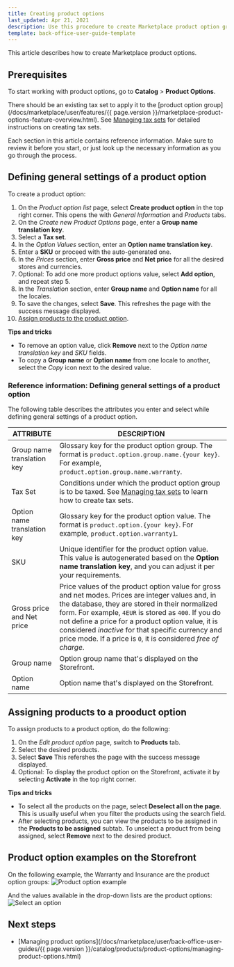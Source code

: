 ```yaml
---
title: Creating product options
last_updated: Apr 21, 2021
description: Use this procedure to create Marketplace product option groups and values in the Back Office.
template: back-office-user-guide-template
---
```

This article describes how to create Marketplace product options.

## Prerequisites

To start working with product options, go to **Catalog** > **Product Options**.

There should be an existing tax set to apply it to the [product option group](/docs/marketplace/user/features/{{ page.version }}/marketplace-product-options-feature-overview.html). See [Managing tax sets](https://documentation.spryker.com/docs/managing-tax-sets) for detailed instructions on creating tax sets.

Each section in this article contains reference information. Make sure to review it before you start, or just look up the necessary information as you go through the process.

## Defining general settings of a product option

To create a product option:

1. On the *Product option list* page, select **Create product option** in the top right corner.
    This opens the  with *General Information* and *Products* tabs.
2. On the *Create new Product Options* page, enter a **Group name translation key**.
3. Select a **Tax set**.
4. In the *Option Values* section, enter an **Option name translation key**.
5. Enter a **SKU** or proceed with the auto-generated one.
6. In the *Prices* section, enter **Gross price** and **Net price** for all the desired stores and currencies. 
7. Optional: To add one more product options value, select **Add option**, and repeat step 5.
8. In the *Translation* section, enter **Group name** and **Option name** for all the locales.
9. To save the changes, select **Save**.
    This refreshes the page with the success message displayed.
10. [Assign products to the product option](#assigning-products-to-a-product-option).  

**Tips and tricks**
* To remove an option value, click **Remove** next to the *Option name translation key* and *SKU* fields.
* To copy a **Group name** or **Option name** from one locale to another, select the *Copy* icon next to the desired value.

### Reference information: Defining general settings of a product option

The following table describes the attributes you enter and select while defining general settings of a product option.

| ATTRIBUTE | DESCRIPTION |
| --- | --- |
| Group name translation key | Glossary key for the product option group. The format is `product.option.group.name.{your key}`. For example, `product.option.group.name.warranty`. |
| Tax Set | Conditions under which the product option group is to be taxed. See [Managing tax sets](https://documentation.spryker.com/docs/managing-tax-sets) to learn how to create tax sets. |
| Option name translation key | Glossary key for the product option value. The format is `product.option.{your key}`. For example, `product.option.warranty1`. |
| SKU | Unique identifier for the product option value. This value is autogenerated based on the **Option name translation key**, and you can adjust it per your requirements.|
| Gross price and Net price | Price values of the product option value for gross and net modes. Prices are integer values and, in the database, they are stored in their normalized form. For example, `4EUR` is stored as `400`. If you do not define a price for a product option value, it is considered *inactive* for that specific currency and price mode. If a price is `0`, it is considered *free of charge*.|
| Group name | Option group name that's displayed on the Storefront. |
| Option name | Option name that's displayed on the Storefront. |


## Assigning products to a prooduct option

To assign products to a product option, do the following:
1. On the *Edit product option* page, switch to **Products** tab. 
2. Select the desired products. 
3. Select **Save**
    This refershes the page with the success message displayed. 
4. Optional: To display the product option on the Storefront, activate it by selecting **Activate** in the top right corner.     

**Tips and tricks**

* To select all the products on the page, select **Deselect all on the page**. This is usually useful when you filter the products using the search field.
* After selecting products, you can view the products to be assigned in the **Products to be assigned** subtab. To unselect a product from being assigned, select **Remove** next to the desired product. 



## Product option examples on the Storefront
On the following example, the Warranty and Insurance are the product option groups:
![Product option example](https://spryker.s3.eu-central-1.amazonaws.com/docs/User+Guides/Back+Office+User+Guides/Products/Products/Product+Options/Product+Options%3A+Reference+Information/product-option-example.png)

And the values available in the drop-down lists are the product options:
![Select an option](https://spryker.s3.eu-central-1.amazonaws.com/docs/User+Guides/Back+Office+User+Guides/Products/Products/Product+Options/Product+Options%3A+Reference+Information/select-option-drop-down.png)

## Next steps

* [Managing product options](/docs/marketplace/user/back-office-user-guides/{{ page.version }}/catalog/products/product-options/managing-product-options.html)
